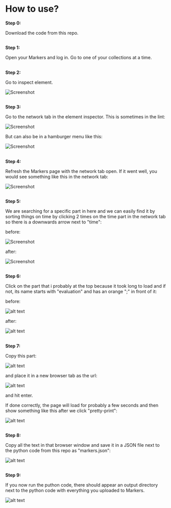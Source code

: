 # How to use?

**Step 0:**

Download the code from this repo.

##

**Step 1:**

Open your Markers and log in.
Go to one of your collections at a time.

##

**Step 2:**

Go to inspect element.

![Screenshot](assets/to_inspect_element.png)

##

**Step 3:**

Go to the network tab in the element inspector.
This is sometimes in the lint:

![Screenshot](assets/network_in_lint.png)

But can also be in a hamburger menu like this:

![Screenshot](assets/network_in_hamburger.png)

##

**Step 4:**

Refresh the Markers page with the network tab open.
If it went well, you would see something like this in the network tab:

![Screenshot](assets/network_after_refresh.png)

##

**Step 5:**

We are searching for a specific part in here and we can easily find it by sorting things on time by clicking 2 times on the time part in the network tab so there is a downwards arrow next to "time":

before:

![Screenshot](assets/before_click.png)

after:

![Screenshot](assets/after_click.png)

##

**Step 6:**

Click on the part that i probably at the top because it took long to load and if not, its name starts with "evaluation" and has an orange ";" in front of it:

before:

![alt text](assets/evaluation_api.png)

after:

![alt text](assets/api_after_click.png)

##

**Step 7:**

Copy this part:

![alt text](assets/copy_api_url.png)

and place it in a new browser tab as the url:

![alt text](assets/place_url_in_new_tab.png)

and hit enter.

If done correctly, the page will load for probably a few seconds and then show something like this after we click "pretty-print":

![alt text](assets/api_result.png)

##

**Step 8:**

Copy all the text in that browser window and save it in a JSON file next to the python code from this repo as "markers.json":

![alt text](assets/text_saved_in_json.png)

##

**Step 9:**

If you now run the puthon code, there should appear an output directory next to the python code with everything you uploaded to Markers.

![alt text](assets/output.png)